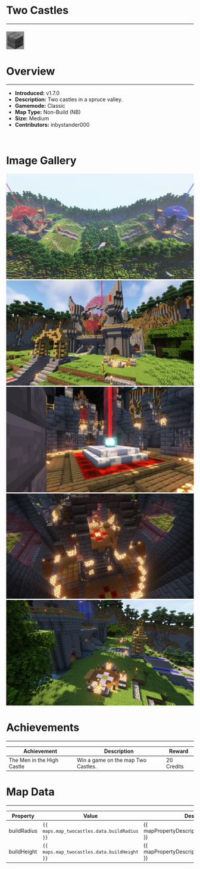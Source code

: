 # Two Castles

***

#### ![twocastlesicon](../assets/icons/two-castles-icon.jpg)

# Overview
***
- **Introduced:** v1.7.0
- **Description:** Two castles in a spruce valley.
- **Gamemode:** Classic
- **Map Type:** Non-Build (NB)
- **Size:** Medium
- **Contributors:** inbystander000

<br />  

# Image Gallery
![Two Castles - Overview](../assets/maps/twocastles/twocastles-overview.jpg '')
![Two Castles - Beacon](../assets/maps/twocastles/twocastles-base.jpg '')
![Two Castles - Beacon](../assets/maps/twocastles/twocastles-beacon.jpg '')
![Two Castles - Beacon](../assets/maps/twocastles/twocastles-spawn.jpg '')
![Two Castles - Beacon](../assets/maps/twocastles/twocastles-sponges.jpg '')

# Achievements
***

| Achievement | Description | Reward |
| ----- | ----- | ------ |
| The Men in the High Castle | Win a game on the map Two Castles. | 20 Credits |



# Map Data
***

| Property | Value | Description |
| ----------- | ----------- | ------ |
| buildRadius |`{{ maps.map_twocastles.data.buildRadius }}`| {{ mapPropertyDescriptions.buildRadius.classic }} |
| buildHeight |`{{ maps.map_twocastles.data.buildHeight }}`| {{ mapPropertyDescriptions.buildHeight.classic }} |
